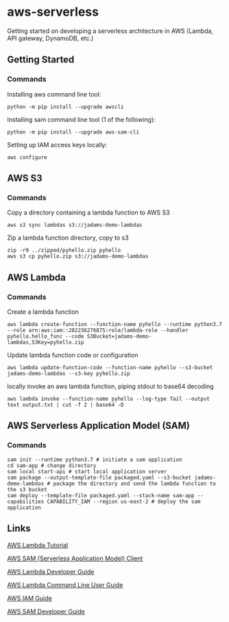 # aws-serverless
Getting started on developing a serverless architecture in AWS (Lambda, API gateway, DynamoDB, etc.) 

## Getting Started
### Commands

Installing aws command line tool:
```
python -m pip install --upgrade awscli
```

Installing sam command line tool (1 of the following):
```
python -m pip install --upgrade aws-sam-cli
```

Setting up IAM access keys locally:
```
aws configure
```

## AWS S3
### Commands

Copy a directory containing a lambda function to AWS S3
```
aws s3 sync lambdas s3://jadams-demo-lambdas
```

Zip a lambda function directory, copy to s3
```
zip -r9 ../zipped/pyhello.zip pyhello
aws s3 cp pyhello.zip s3://jadams-demo-lambdas
```

## AWS Lambda
### Commands

Create a lambda function
```
aws lambda create-function --function-name pyhello --runtime python3.7 --role arn:aws:iam::282236276875:role/lambda-role --handler pyhello.hello_func --code S3Bucket=jadams-demo-lambdas,S3Key=pyhello.zip
```

Update lambda function code or configuration
```
aws lambda update-function-code --function-name pyhello --s3-bucket jadams-demo-lambdas --s3-key pyhello.zip
```

locally invoke an aws lambda function, piping stdout to base64 decoding
```
aws lambda invoke --function-name pyhello --log-type Tail --output text output.txt | cut -f 2 | base64 -D
```

## AWS Serverless Application Model (SAM)
### Commands

```
sam init --runtime python3.7 # initiate a sam application
cd sam-app # change directory
sam local start-api # start local application server
sam package --output-template-file packaged.yaml --s3-bucket jadams-demo-lambdas # package the directory and send the lambda function to the s3 bucket
sam deploy --template-file packaged.yaml --stack-name sam-app --capabilities CAPABILITY_IAM --region us-east-2 # deploy the sam application
```

## Links
[AWS Lambda Tutorial](https://aws.amazon.com/getting-started/tutorials/run-serverless-code)

[AWS SAM (Serverless Application Model) Client](https://docs.aws.amazon.com/serverless-application-model/latest/developerguide/serverless-sam-cli-install-mac.html)

[AWS Lambda Developer Guide](https://docs.aws.amazon.com/lambda/latest/dg/welcome.html)

[AWS Lambda Command Line User Guide](https://docs.aws.amazon.com/cli/latest/userguide/cli-chap-welcome.html)

[AWS IAM Guide](https://docs.aws.amazon.com/IAM/latest/UserGuide/introduction.html)

[AWS SAM Developer Guide](https://docs.aws.amazon.com/serverless-application-model/latest/developerguide/serverless-quick-start.html)